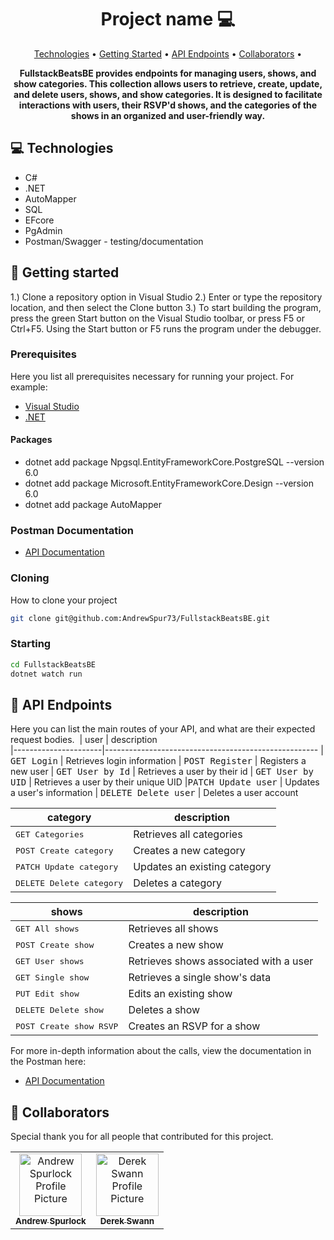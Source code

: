 <h1 align="center" style="font-weight: bold;">Project name 💻</h1>

<p align="center">
 <a href="#tech">Technologies</a> • 
 <a href="#started">Getting Started</a> • 
  <a href="#routes">API Endpoints</a> •
 <a href="#colab">Collaborators</a> •
</p>

<p align="center">
    <b>FullstackBeatsBE provides endpoints for managing users, shows, and show categories. This collection allows users to retrieve, create, update, and delete users, shows, and show categories. It is designed to facilitate interactions with users, their RSVP'd shows, and the categories of the shows in an organized and user-friendly way.</b>
</p>

<h2 id="technologies">💻 Technologies</h2>

- C#
- .NET
- AutoMapper
- SQL
- EFcore
- PgAdmin
- Postman/Swagger - testing/documentation

<h2 id="started">🚀 Getting started</h2>

1.) Clone a repository option in Visual Studio 2.) Enter or type the repository location, and then select the Clone button 3.) To start building the program, press the green Start button on the Visual Studio toolbar, or press F5 or Ctrl+F5. Using the Start button or F5 runs the program under the debugger.

<h3>Prerequisites</h3>

Here you list all prerequisites necessary for running your project. For example:

- [Visual Studio](https://visualstudio.microsoft.com/)
- [.NET](https://dotnet.microsoft.com/en-us/download/dotnet/8.0)
 
<h4>Packages</h4>

- dotnet add package Npgsql.EntityFrameworkCore.PostgreSQL --version 6.0
- dotnet add package Microsoft.EntityFrameworkCore.Design --version 6.0
- dotnet add package AutoMapper 

<h3>Postman Documentation</h3>

- [API Documentation](https://www.postman.com/fullstackbeats/fullstackbeats-workspace/documentation/ro8wu2l/fullstack-beats)

<h3>Cloning</h3>

How to clone your project

```bash
git clone git@github.com:AndrewSpur73/FullstackBeatsBE.git
```

<h3>Starting</h3>

```bash
cd FullstackBeatsBE
dotnet watch run
```

<h2 id="routes">📍 API Endpoints</h2>

Here you can list the main routes of your API, and what are their expected request bodies.
​
| user          | description                                          
|----------------------|-----------------------------------------------------
| <kbd>GET Login</kbd> |	Retrieves login information
| <kbd>POST Register</kbd> |	Registers a new user
| <kbd>GET User by Id</kbd> |	Retrieves a user by their id
| <kbd>GET User by UID</kbd> |	Retrieves a user by their unique UID
|<kbd>PATCH Update user</kbd> |	Updates a user's information
| <kbd>DELETE Delete user</kbd> |	Deletes a user account

| category          | description                                          
|----------------------|-----------------------------------------------------
|<kbd>GET Categories</kbd> |	Retrieves all categories
|<kbd>POST Create category</kbd> |	Creates a new category
|<kbd>PATCH Update category</kbd> |	Updates an existing category
|<kbd>DELETE Delete category</kbd> |	Deletes a category

| shows           | description                                          
|----------------------|-----------------------------------------------------
|<kbd>GET All shows</kbd> |	Retrieves all shows
|<kbd>POST Create show</kbd> |	Creates a new show
|<kbd>GET User shows</kbd>	| Retrieves shows associated with a user
|<kbd>GET Single show</kbd> |	Retrieves a single show's data
|<kbd>PUT Edit show</kbd> |	Edits an existing show
|<kbd>DELETE Delete show</kbd> |	Deletes a show
|<kbd>POST Create show RSVP</kbd> |	Creates an RSVP for a show

For more in-depth information about the calls, view the documentation in the Postman here:

- [API Documentation](https://www.postman.com/fullstackbeats/fullstackbeats-workspace/documentation/ro8wu2l/fullstack-beats)

<h2 id="colab">🤝 Collaborators</h2>

Special thank you for all people that contributed for this project.

<table>
  <tr>
    <td align="center">
      <a href="#">
        <img src="https://avatars.githubusercontent.com/u/153697028?v=4" width="100px;" alt="Andrew Spurlock Profile Picture"/><br>
        <sub>
          <b>Andrew Spurlock</b>
        </sub>
      </a>
    </td>
    <td align="center">
      <a href="#">
        <img src="https://ca.slack-edge.com/T03F2SDTJ-U068W2CL50D-cb7395f6591b-512" width="100px;" alt="Derek Swann Profile Picture"/><br>
        <sub>
          <b>Derek Swann</b>
        </sub>
      </a>
    </td>
  </tr>
</table>
